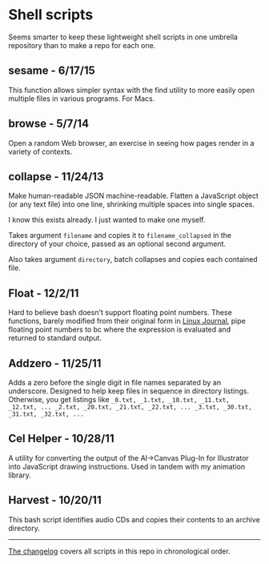 Shell scripts
=============

Seems smarter to keep these lightweight shell scripts in one umbrella repository than to make a repo for each one.


sesame - 6/17/15
----------------

This function allows simpler syntax with the find utility to more easily open multiple files in various programs. For Macs.


browse - 5/7/14
-------------------

Open a random Web browser, an exercise in seeing how pages render in a variety of contexts.


collapse - 11/24/13
-------------------

Make human-readable JSON machine-readable. Flatten a JavaScript object (or any text file) into one line, shrinking multiple spaces into single spaces.

I know this exists already. I just wanted to make one myself.

Takes argument `filename` and copies it to `filename_collapsed` in the directory of your choice, passed as an optional second argument. 

Also takes argument `directory`, batch collapses and copies each contained file. 


Float - 12/2/11
---------------

Hard to believe bash doesn't support floating point numbers. These functions, barely modified from their original form in [Linux Journal][1], pipe floating point numbers to bc where the expression is evaluated and returned to standard output.


Addzero - 11/25/11
------------------

Adds a zero before the single digit in file names separated by an underscore. Designed to help keep files in sequence in directory listings. Otherwise, you get listings like `_0.txt, _1.txt, _10.txt, _11.txt, _12.txt, ... _2.txt, _20.txt, _21.txt, _22.txt, ... _3.txt, _30.txt, _31.txt, _32.txt, ...`


Cel Helper - 10/28/11
---------------------

A utility for converting the output of the AI->Canvas Plug-In for Illustrator into JavaScript drawing instructions. Used in tandem with my animation library.


Harvest - 10/20/11
------------------

This bash script identifies audio CDs and copies their contents to an archive directory.


***

[The changelog][2] covers all scripts in this repo in chronological order.

[1]: http://www.linuxjournal.com/content/floating-point-math-bash "Floating Point Math in Bash"

[2]: https://github.com/parisminton/shellscripts/blob/master/CHANGELOG.md "See the changelog for parisminton's shell scripts"
